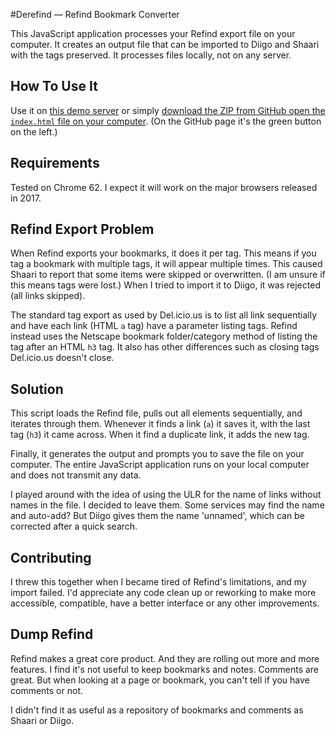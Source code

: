 #Derefind &mdash; Refind Bookmark Converter

This JavaScript application processes your Refind export file on your computer. It creates an output file that can be imported to Diigo and Shaari with the tags preserved. It processes files locally, not on any server.

 ## How To Use It 

Use it on [this demo server](http://partialsolution.ca/derefind/) or simply [download the ZIP from GitHub open the `index.html` file on your computer](https://github.com/ShawnPConroy/Derefind). (On the GitHub page it's the green button on the left.)

## Requirements

Tested on Chrome 62. I expect it will work on the major browsers released in 2017.

## Refind Export Problem

When Refind exports your bookmarks, it does it per tag. This means if you tag a bookmark with multiple tags, it will appear multiple times. This caused Shaari to report that some items were skipped or overwritten. (I am unsure if this means tags were lost.) When I tried to import it to Diigo, it was rejected (all links skipped).

The standard tag export as used by Del.icio.us is to list all link sequentially and have each link (HTML `a` tag) have a parameter listing tags. Refind instead uses the Netscape bookmark folder/category method of listing the tag after an HTML `h3` tag. It also has other differences such as closing tags Del.icio.us doesn't close.

## Solution

This script loads the Refind file, pulls out all elements sequentially, and iterates through them. Whenever it finds a link (`a`) it saves it, with the last tag (`h3`) it came across. When it find a duplicate link, it adds the new tag.

Finally, it generates the output and prompts you to save the file on your computer. The entire JavaScript application runs on your local computer and does not transmit any data.

I played around with the idea of using the ULR for the name of links without names in the file.
I decided to leave them. Some services may find the name and auto-add? But Diigo gives them the name 'unnamed', which can be corrected after a quick search.

## Contributing

I threw this together when I became tired of Refind's limitations, and my import failed. I'd appreciate any code clean up or reworking to make more accessible, compatible, have a better interface or any other improvements.

## Dump Refind

Refind makes a great core product. And they are rolling out more and more features. I find it's not useful to keep bookmarks and notes. Comments are great. But when looking at a page or bookmark, you can't tell if you have comments or not.

I didn't find it as useful as a repository of bookmarks and comments as Shaari or Diigo.
